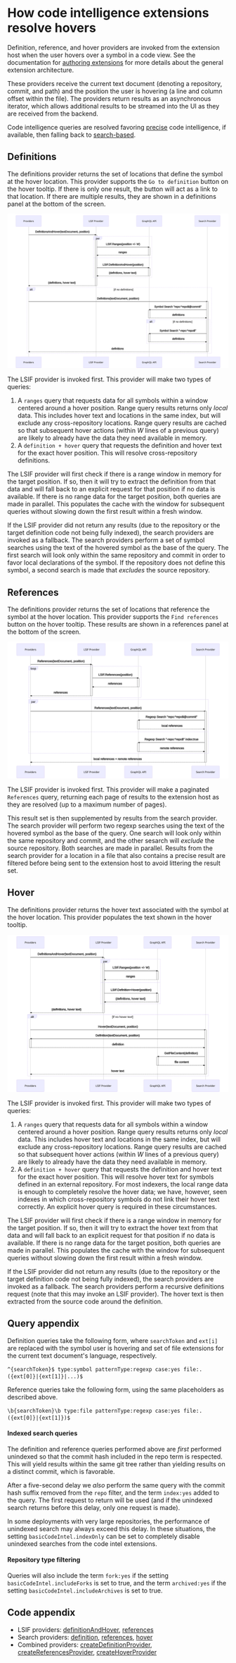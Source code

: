 # How code intelligence extensions resolve hovers

Definition, reference, and hover providers are invoked from the extension host when the user hovers over a symbol in a code view. See the documentation for [authoring extensions](http://localhost:5080/extensions/authoring) for more details about the general extension architecture.

These providers receive the current text document (denoting a repository, commit, and path) and the position the user is hovering (a line and column offset within the file). The providers return results as an asynchronous iterator, which allows additional results to be streamed into the UI as they are received from the backend.

Code intelligence queries are resolved favoring [precise](http://localhost:5080/code_intelligence/explanations/precise_code_intelligence) code intelligence, if available, then falling back to [search-based](http://localhost:5080/code_intelligence/explanations/basic_code_intelligence).

## Definitions

The definitions provider returns the set of locations that define the symbol at the hover location. This provider supports the `Go to definition` button on the hover tooltip. If there is only one result, the button will act as a link to that location. If there are multiple results, they are shown in a definitions panel at the bottom of the screen.

<a href="diagrams/extension-definitions.svg" target="_blank">
  <img src="diagrams/extension-definitions.svg">
</a>

The LSIF provider is invoked first. This provider will make two types of queries:

1. A `ranges` query that requests data for all symbols within a window centered around a hover position. Range query results returns only _local_ data. This includes hover text and locations in the same index, but will exclude any cross-repository locations. Range query results are cached so that subsequent hover actions (within _W_ lines of a previous query) are likely to already have the data they need available in memory.
1. A `definition + hover` query that requests the definition and hover text for the exact hover position. This will resolve cross-repository definitions.

The LSIF provider will first check if there is a range window in memory for the target position. If so, then it will try to extract the definition from that data and will fall back to an explicit request for that position if no data is available. If there is no range data for the target position, both queries are made in parallel. This populates the cache with the window for subsequent queries without slowing down the first result within a fresh window.

If the LSIF provider did not return any results (due to the repository or the target definition code not being fully indexed), the search providers are invoked as a fallback. The search providers perform a set of symbol searches using the text of the hovered symbol as the base of the query. The first search will look only within the same repository and commit in order to favor local declarations of the symbol. If the repository does not define this symbol, a second search is made that _excludes_ the source repository.

## References

The definitions provider returns the set of locations that reference the symbol at the hover location. This provider supports the `Find references` button on the hover tooltip. These results are shown in a references panel at the bottom of the screen.

<a href="diagrams/extension-references.svg" target="_blank">
  <img src="diagrams/extension-references.svg">
</a>

The LSIF provider is invoked first. This provider will make a paginated `References` query, returning each page of results to the extension host as they are resolved (up to a maximum number of pages).

This result set is then supplemented by results from the search provider. The search provider will perform two regexp searches using the text of the hovered symbol as the base of the query. One search will look only within the same repository and commit, and the other sesarch will _exclude_ the source repository. Both searches are made in parallel. Results from the search provider for a location in a file that also contains a precise result are filtered before being sent to the extension host to avoid littering the result set.

## Hover

The definitions provider returns the hover text associated with the symbol at the hover location. This provider populates the text shown in the hover tooltip.

<a href="diagrams/extension-hover.svg" target="_blank">
  <img src="diagrams/extension-hover.svg">
</a>

The LSIF provider is invoked first. This provider will make two types of queries:

1. A `ranges` query that requests data for all symbols within a window centered around a hover position. Range query results returns only _local_ data. This includes hover text and locations in the same index, but will exclude any cross-repository locations. Range query results are cached so that subsequent hover actions (within _W_ lines of a previous query) are likely to already have the data they need available in memory.
1. A `definition + hover` query that requests the definition and hover text for the exact hover position. This will resolve hover text for symbols defined in an external repository. For most indexers, the local range data is enough to completely resolve the hover data; we have, however, seen indexes in which cross-repository symbols do not link their hover text correctly. An explicit hover query is required in these circumstances.

The LSIF provider will first check if there is a range window in memory for the target position. If so, then it will try to extract the hover text from that data and will fall back to an explicit request for that position if no data is available. If there is no range data for the target position, both queries are made in parallel. This populates the cache with the window for subsequent queries without slowing down the first result within a fresh window.

If the LSIF provider did not return any results (due to the repository or the target definition code not being fully indexed), the search providers are invoked as a fallback. The search providers perform a recursive definitions request (note that this may invoke an LSIF provider). The hover text is then extracted from the source code around the definition.

## Query appendix

Definition queries take the following form, where `searchToken` and `ext[i]` are replaced with the symbol user is hovering and set of file extensions for the current text document's language, respectively.

```
^{searchToken}$ type:symbol patternType:regexp case:yes file:.({ext[0]}|{ext[1]}|...)$
```

Reference queries take the following form, using the same placeholders as described above.

```
\b{searchToken}\b type:file patternType:regexp case:yes file:.({ext[0]}|{ext[1]})$
```

#### Indexed search queries

The definition and reference queries performed above are _first_ performed unindexed so that the commit hash included in the repo term is respected. This will yield results within the same git tree rather than yielding results on a distinct commit, which is favorable.

After a five-second delay we _also_ perform the same query with the commit hash suffix removed from the `repo` filter, and the term `index:yes` added to the query. The first request to return will be used (and if the unindexed search returns before this delay, only one request is made).

In some deployments with very large repositories, the performance of unindexed search may always exceed this delay. In these situations, the setting `basicCodeIntel.indexOnly` can be set to completely disable unindexed searches from the code intel extensions.

#### Repository type filtering

Queries will also include the term `fork:yes` if the setting `basicCodeIntel.includeForks` is set to true, and the term `archived:yes` if the setting `basicCodeIntel.includeArchives` is set to true.

## Code appendix

- LSIF providers: [definitionAndHover](https://sourcegraph.com/github.com/sourcegraph/code-intel-extensions@master/-/blob/shared/lsif/providers.ts#L98:10), [references](https://sourcegraph.com/github.com/sourcegraph/code-intel-extensions@master/-/blob/shared/lsif/providers.ts#L134:10)
- Search providers: [definition](https://sourcegraph.com/github.com/sourcegraph/code-intel-extensions@master/-/blob/shared/search/providers.ts#L112:11), [references](https://sourcegraph.com/github.com/sourcegraph/code-intel-extensions@master/-/blob/shared/search/providers.ts#L163:11), [hover](https://sourcegraph.com/github.com/sourcegraph/code-intel-extensions@master/-/blob/shared/search/providers.ts#L209:11)
- Combined providers: [createDefinitionProvider](https://sourcegraph.com/github.com/sourcegraph/code-intel-extensions@master/-/blob/shared/providers.ts#L174:17), [createReferencesProvider](https://sourcegraph.com/github.com/sourcegraph/code-intel-extensions@master/-/blob/shared/providers.ts#L242:17), [createHoverProvider](https://sourcegraph.com/github.com/sourcegraph/code-intel-extensions@master/-/blob/shared/providers.ts#L313:17)
